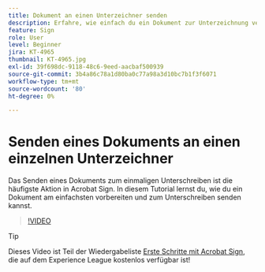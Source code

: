 ```yaml
---
title: Dokument an einen Unterzeichner senden
description: Erfahre, wie einfach du ein Dokument zur Unterzeichnung versenden kannst.
feature: Sign
role: User
level: Beginner
jira: KT-4965
thumbnail: KT-4965.jpg
exl-id: 39f698dc-9118-48c6-9eed-aacbaf500939
source-git-commit: 3b4a86c78a1d80ba0c77a98a3d10bc7b1f3f6071
workflow-type: tm+mt
source-wordcount: '80'
ht-degree: 0%

---
```


# Senden eines Dokuments an einen einzelnen Unterzeichner

Das Senden eines Dokuments zum einmaligen Unterschreiben ist die häufigste Aktion in Acrobat Sign. In diesem Tutorial lernst du, wie du ein Dokument am einfachsten vorbereiten und zum Unterschreiben senden kannst.

>[!VIDEO](https://video.tv.adobe.com/v/3425267?quality=12&learn=on&hidetitle=true&captions=ger)

>[!TIP]
>
>Dieses Video ist Teil der Wiedergabeliste [Erste Schritte mit Acrobat Sign](https://experienceleague.adobe.com/de/playlists/acrobat-sign-get-started-business-users), die auf dem Experience League kostenlos verfügbar ist!